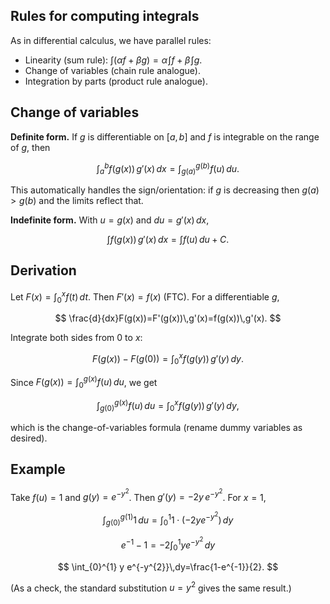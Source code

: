 ## Rules for computing integrals

As in differential calculus, we have parallel rules:

* Linearity (sum rule): $\int (\alpha f+\beta g)=\alpha\!\int f+\beta\!\int g$.
* Change of variables (chain rule analogue).
* Integration by parts (product rule analogue).

## Change of variables

**Definite form.** If $g$ is differentiable on $[a,b]$ and $f$ is integrable on the range of $g$, then

$$
\int_a^b f(g(x))\,g'(x)\,dx=\int_{g(a)}^{g(b)} f(u)\,du.
$$

This automatically handles the sign/orientation: if $g$ is decreasing then $g(a)>g(b)$ and the limits reflect that.

**Indefinite form.** With $u=g(x)$ and $du=g'(x)\,dx$,

$$
\int f(g(x))\,g'(x)\,dx=\int f(u)\,du + C.
$$

## Derivation

Let $F(x)=\displaystyle\int_0^{x} f(t)\,dt$. Then $F'(x)=f(x)$ (FTC). For a differentiable $g$,

$$
\frac{d}{dx}F(g(x))=F'(g(x))\,g'(x)=f(g(x))\,g'(x).
$$

Integrate both sides from $0$ to $x$:

$$
F(g(x))-F(g(0))=\int_{0}^{x} f(g(y))\,g'(y)\,dy.
$$

Since $F(g(x))=\displaystyle\int_{0}^{g(x)} f(u)\,du$, we get

$$
\int_{g(0)}^{g(x)} f(u)\,du=\int_{0}^{x} f(g(y))\,g'(y)\,dy,
$$

which is the change-of-variables formula (rename dummy variables as desired).

## Example

Take $f(u)=1$ and $g(y)=e^{-y^{2}}$. Then $g'(y)=-2y\,e^{-y^{2}}$. For $x=1$,

$$
\int_{g(0)}^{g(1)} 1\,du=\int_{0}^{1} 1\cdot(-2y e^{-y^{2}})\,dy
$$

$$
e^{-1}-1=-2\int_{0}^{1} y e^{-y^{2}}\,dy
$$

$$
\int_{0}^{1} y e^{-y^{2}}\,dy=\frac{1-e^{-1}}{2}.
$$

(As a check, the standard substitution $u=y^{2}$ gives the same result.)
